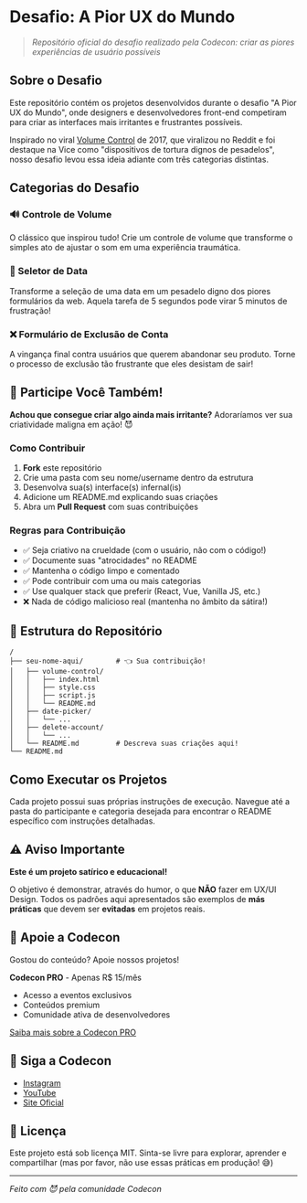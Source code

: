 # Desafio: A Pior UX do Mundo

> *Repositório oficial do desafio realizado pela Codecon: criar as piores experiências de usuário possíveis*

## Sobre o Desafio

Este repositório contém os projetos desenvolvidos durante o desafio "A Pior UX do Mundo", onde designers e desenvolvedores front-end competiram para criar as interfaces mais irritantes e frustrantes possíveis.

Inspirado no viral [Volume Control](https://uxdesign.cc/the-worst-volume-control-ui-in-the-world-60713dc86950) de 2017, que viralizou no Reddit e foi destaque na Vice como "dispositivos de tortura dignos de pesadelos", nosso desafio levou essa ideia adiante com três categorias distintas.

## Categorias do Desafio

### 🔊 Controle de Volume

O clássico que inspirou tudo! Crie um controle de volume que transforme o simples ato de ajustar o som em uma experiência traumática. 

### 📅 Seletor de Data

Transforme a seleção de uma data em um pesadelo digno dos piores formulários da web. Aquela tarefa de 5 segundos pode virar 5 minutos de frustração!

### ❌ Formulário de Exclusão de Conta

A vingança final contra usuários que querem abandonar seu produto. Torne o processo de exclusão tão frustrante que eles desistam de sair!

## 🤝 Participe Você Também!

**Achou que consegue criar algo ainda mais irritante?** Adoraríamos ver sua criatividade maligna em ação! 😈

### Como Contribuir

1. **Fork** este repositório
2. Crie uma pasta com seu nome/username dentro da estrutura
3. Desenvolva sua(s) interface(s) infernal(is)
4. Adicione um README.md explicando suas criações
5. Abra um **Pull Request** com suas contribuições

### Regras para Contribuição

- ✅ Seja criativo na crueldade (com o usuário, não com o código!)
- ✅ Documente suas "atrocidades" no README
- ✅ Mantenha o código limpo e comentado
- ✅ Pode contribuir com uma ou mais categorias
- ✅ Use qualquer stack que preferir (React, Vue, Vanilla JS, etc.)
- ❌ Nada de código malicioso real (mantenha no âmbito da sátira!)

## 📁 Estrutura do Repositório

```
/
├── seu-nome-aqui/        # 👈 Sua contribuição!
│   ├── volume-control/
│   │   ├── index.html
│   │   ├── style.css
│   │   ├── script.js
│   │   └── README.md
│   ├── date-picker/
│   │   └── ...
│   ├── delete-account/
│   │   └── ...
│   └── README.md         # Descreva suas criações aqui!
└── README.md
```

## Como Executar os Projetos

Cada projeto possui suas próprias instruções de execução. Navegue até a pasta do participante e categoria desejada para encontrar o README específico com instruções detalhadas.

## ⚠️ Aviso Importante

**Este é um projeto satírico e educacional!** 

O objetivo é demonstrar, através do humor, o que **NÃO** fazer em UX/UI Design. Todos os padrões aqui apresentados são exemplos de **más práticas** que devem ser **evitadas** em projetos reais.

## 🤝 Apoie a Codecon

Gostou do conteúdo? Apoie nossos projetos!

**Codecon PRO** - Apenas R$ 15/mês
- Acesso a eventos exclusivos
- Conteúdos premium
- Comunidade ativa de desenvolvedores

[Saiba mais sobre a Codecon PRO](https://codecon.dev/pro)

## 📱 Siga a Codecon

- [Instagram](https://instagram.com/codecondev)
- [YouTube](https://youtube.com/codecondev)
- [Site Oficial](https://codecon.dev)

## 📄 Licença

Este projeto está sob licença MIT. Sinta-se livre para explorar, aprender e compartilhar (mas por favor, não use essas práticas em produção! 😅)

---

*Feito com 😈 pela comunidade Codecon*
